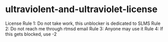 # ultraviolent-and-ultraviolet-license
License
Rule 1: Do not take work, this unblocker is dedicated to SLMS
Rule 2: Do not reach me through rtmsd email
Rule 3: Anyone may use it
Rule 4: If this gets blocked, use -2
